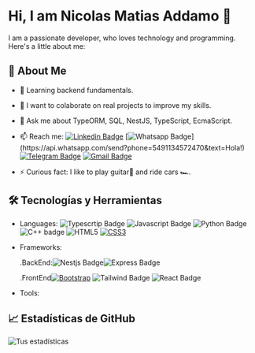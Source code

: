 # Hi, I am Nicolas Matias Addamo 👋

I am a passionate developer, who loves technology and programming. Here's a little about me: 
## 🚀 About Me

- 🌱 Learning backend fundamentals.
- 👯 I want to colaborate on real projects to improve my skills.
- 💬 Ask me about TypeORM, SQL, NestJS, TypeScript, EcmaScript.
- 📫 Reach me: 
    [![Linkedin Badge](https://img.shields.io/badge/-LinkedIn-blue?style=flat-square&logo=Linkedin&logoColor=white&link=https://www.linkedin.com/in/luiz-carlos-abbott-galvão-neto-21a93b148/)](https://www.linkedin.com/in/nicolasaddamo1/)
    [![Whatsapp Badge](https://img.shields.io/badge/-Whatsapp-4CA143?style=flat-square&labelColor=4CA143&logo=whatsapp&logoColor=white&link=https://api.whatsapp.com/send?phone=5584999122284&text=Olá!)](https://api.whatsapp.com/send?phone=5491134572470&text=Hola!)
    [![Telegram Badge](https://img.shields.io/badge/-Telegram-1ca0f1?style=flat-square&labelColor=1ca0f1&logo=telegram&logoColor=white&link=https://t.me/luiz740)](https://t.me/Nicolasmatias)
    [![Gmail Badge](https://img.shields.io/badge/-Gmail-c14438?style=flat-square&logo=Gmail&logoColor=white&link=mailto:luiz7401@gmail.com)](mailto:nicolasaddamo1@gmail.com)
    
- ⚡ Curious fact: I like to play guitar🎸 and ride cars 🏎️.

## 🛠️ Tecnologías y Herramientas

- Languages:
         ![Typescrtip Badge](https://shields.io/badge/TypeScript-3178C6?logo=TypeScript&logoColor=FFF&style=flat-square) ![Javascript Badge](https://shields.io/badge/JavaScript-F7DF1E?logo=JavaScript&logoColor=000&style=flat-square) ![Python Badge](https://img.shields.io/badge/-Python-black?style=flat&logo=python&link=https://github.com/Quananhle/Python-AWS-TradingAI)  ![C++ badge](https://img.shields.io/badge/-C++-blue?logo=cplusplus) ![HTML5](https://img.shields.io/badge/-HTML5-E34F26?style=flat&logo=html5&logoColor=white&link=https://github.com/Quananhle/Front-End-Dev) [![CSS3](https://img.shields.io/badge/-CSS3-1572B6?style=flat&logo=css3&link=https://github.com/Quananhle/Front-End-Dev)](https://github.com/Quananhle/Front-End-Dev) 

- Frameworks:
    
    .BackEnd:![Nestjs Badge](https://img.shields.io/badge/nestjs-E0234E?style=for-the-badge&logo=nestjs&logoColor=white)![Express Badge](https://img.shields.io/badge/Express%20js-000000?style=for-the-badge&logo=express&logoColor=white)

    .FrontEnd[![Bootstrap](https://img.shields.io/badge/-Bootstrap-purple?style=flat&logo=bootstrap&link=https://github.com/Quananhle/Front-End-Dev)](https://github.com/Quananhle/Front-End-Dev) ![Tailwind Badge](https://img.shields.io/badge/tailwindcss-0F172A?&logo=tailwindcss) ![React Badge](https://camo.githubusercontent.com/97458bf821a253c5b545eaaf3ed4dfd88bd058d4152f2405cc2f8d363285e1ef/68747470733a2f2f696d672e736869656c64732e696f2f62616467652f72656163742532302d2532333230323332612e7376673f267374796c653d666f722d7468652d6261646765266c6f676f3d7265616374266c6f676f436f6c6f723d253233363144414642)
- Tools: 

## 📈 Estadísticas de GitHub

![Tus estadísticas](https://github-readme-stats.vercel.app/api?username=nicolasaddamo1&show_icons=true&theme=radical)
